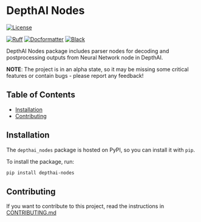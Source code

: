 # DepthAI Nodes

[![License](https://img.shields.io/badge/License-Apache_2.0-blue.svg)](https://opensource.org/licenses/Apache-2.0)

[![Ruff](https://img.shields.io/endpoint?url=https://raw.githubusercontent.com/astral-sh/ruff/main/assets/badge/v2.json)](https://github.com/astral-sh/ruff)
[![Docformatter](https://img.shields.io/badge/%20formatter-docformatter-fedcba.svg)](https://github.com/PyCQA/docformatter)
[![Black](https://img.shields.io/badge/code%20style-black-000000.svg)](https://github.com/psf/black)

DepthAI Nodes package includes parser nodes for decoding and postprocessing outputs from Neural Network node in DepthAI.

**NOTE**:
The project is in an alpha state, so it may be missing some critical features or contain bugs - please report any feedback!

## Table of Contents

- [Installation](#installation)
- [Contributing](#contributing)

## Installation

The `depthai_nodes` package is hosted on PyPI, so you can install it with `pip`.

To install the package, run:

```bash
pip install depthai-nodes
```

## Contributing

If you want to contribute to this project, read the instructions in [CONTRIBUTING.md](./CONTRIBUTING.md)
